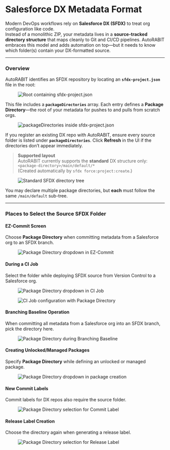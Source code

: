 # Salesforce DX Metadata Format

Modern DevOps workflows rely on **Salesforce DX (SFDX)** to treat org configuration like code.\
Instead of a monolithic ZIP, your metadata lives in a **source-tracked directory structure** that maps cleanly to Git and CI/CD pipelines. AutoRABIT embraces this model and adds automation on top—but it needs to know which folder(s) contain your DX-formatted source.

***

### Overview <a href="#overview" id="overview"></a>

AutoRABIT identifies an SFDX repository by locating an **`sfdx-project.json`** file in the root:

<figure><img src="../../../../.gitbook/assets/image (1394).png" alt="Root containing sfdx-project.json"><figcaption></figcaption></figure>

This file includes a **`packageDirectories`** array. Each entry defines a **Package Directory**—the root of your metadata for pushes to and pulls from scratch orgs.

<figure><img src="../../../../.gitbook/assets/image (1395).png" alt="packageDirectories inside sfdx-project.json"><figcaption></figcaption></figure>

If you register an existing DX repo with AutoRABIT, ensure every source folder is listed under **`packageDirectories`**. Click **Refresh** in the UI if the directories don’t appear immediately.

> **Supported layout**\
> AutoRABIT currently supports the **standard** DX structure only:\
> `<package-directory>/main/default/*`\
> (Created automatically by `sfdx force:project:create`.)

<figure><img src="../../../../.gitbook/assets/image (1396).png" alt="Standard SFDX directory tree"><figcaption></figcaption></figure>

You may declare multiple package directories, but **each** must follow the same `/main/default` sub-tree.

***

### Places to Select the Source SFDX Folder <a href="#places-to-find-the-source-sfdx-folder-path" id="places-to-find-the-source-sfdx-folder-path"></a>

#### EZ-Commit Screen <a href="#ezcommit-screen" id="ezcommit-screen"></a>

Choose **Package Directory** when committing metadata from a Salesforce org to an SFDX branch.

<figure><img src="../../../../.gitbook/assets/image (1397).png" alt="Package Directory dropdown in EZ-Commit"><figcaption></figcaption></figure>

#### During a CI Job <a href="#during-ci-job" id="during-ci-job"></a>

Select the folder while deploying SFDX source from Version Control to a Salesforce org.

<figure><img src="../../../../.gitbook/assets/image (1398).png" alt="Package Directory dropdown in CI Job"><figcaption></figcaption></figure>

<figure><img src="../../../../.gitbook/assets/image (1399).png" alt="CI Job configuration with Package Directory"><figcaption></figcaption></figure>

#### Branching Baseline Operation <a href="#during-branching-baseline-operation" id="during-branching-baseline-operation"></a>

When committing all metadata from a Salesforce org into an SFDX branch, pick the directory here.

<figure><img src="../../../../.gitbook/assets/image (1400).png" alt="Package Directory during Branching Baseline"><figcaption></figcaption></figure>

#### Creating Unlocked/Managed Packages <a href="#while-creating-unlockedmanaged-packages" id="while-creating-unlockedmanaged-packages"></a>

Specify **Package Directory** while defining an unlocked or managed package.

<figure><img src="../../../../.gitbook/assets/image (1401).png" alt="Package Directory dropdown in package creation"><figcaption></figcaption></figure>

#### New Commit Labels <a href="#while-creating-a-new-commit-label" id="while-creating-a-new-commit-label"></a>

Commit labels for DX repos also require the source folder.

<figure><img src="../../../../.gitbook/assets/image (1402).png" alt="Package Directory selection for Commit Label"><figcaption></figcaption></figure>

#### Release Label Creation <a href="#during-release-label-creation" id="during-release-label-creation"></a>

Choose the directory again when generating a release label.

<figure><img src="../../../../.gitbook/assets/image (1403).png" alt="Package Directory selection for Release Label"><figcaption></figcaption></figure>
